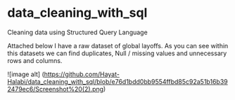 # data_cleaning_with_sql
Cleaning data using Structured Query Language

Attached below I have a raw dataset of global layoffs. As you can see within this datasets we can find duplicates, Null / missing values and unnecessary rows and columns. 

![image alt] (https://github.com/Hayat-Halabi/data_cleaning_with_sql/blob/e76d1bdd0bb9554ffbd85c92a51b16b392479ec6/Screenshot%20(2).png)
